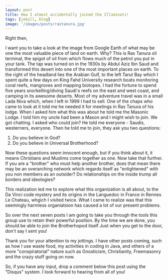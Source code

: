 ```yaml
---
layout: post
title: How I almost accidentally joined the Illuminati!
tags: [jekyll, blog]
image: '/images/posts/rastanura.jpg'
---
```


Right then,

I want you to take a look at the image from Google Earth of what may be one the most valuable piece of land on earth. Why? This is Ras Tanura oil terminal, the spigot of oil from which flows much of the petrol you put in your tank. The tap was turned on in the 1930s by Abdul Aziz Ibn Saud and transformed this desert into one of the most important places on earth. To the right of the headland lies the Arabian Gulf, to the left Tarut Bay which I spent quite a few days on King Fahd University research boats monitoring coral reefs, mangroves and mapping biotopes. I had the fortune to spend five years snorkelling/diving Saudi's reefs on the east and west coast, and camping in its awesome deserts. Most of my adventure travel was in a small Lada Niva which, when I left in 1999 I had to sell. One of the chaps who came to look at it told me he needed it for meetings in Ras Tanura of his lodge. When I asked him what this was about he told me the Masonic Lodge. I told him my uncle had been a Mason and I might wish to join. We got chatting. I asked who could join? He told me everyone - Saudis, westerners, everyone. Then he told me to join, they ask you two questions:

1. Do you believe in God?
2. Do you believe in Universal Brotherhood?

Now these questions seem innocent enough, but if you think about it, it means Christians and Muslims come together as one. Now take that further. If you are a "brother" who must help another brother, does that mean there may be an overarching network which regards itself as "enlightened" with you non members as an outsider? Do relationships on the inside trump all borders and ideologies?

This realization led me to explore what this organization is all about, to the Da Vinci code mystery and its origins in the Languedoc in France in Rennes Le Chateau, whgich I visited twice. What I came to realize was that this seemingly harmless organiatsion has caused a lot of our present problems. 

So over the next seven posts I am going to take you through the tools this group use to retain their powerful position. By the time we are done, you should be able to join the Brotherhopod itself Just when you get to the door, don't say I sent you!

Thank you for your attention to my jottings. I have other posts coming, such as how I use waste food, my activities in coding in Java, and others of a more "conspiratorial" nature such as Gnosticism, Christianity, Freemasonry and the crazy stuff going on now.

So, if you have any input, drop a comment below this post using the "Disqus" system. I look forward to hearing from all of you!

